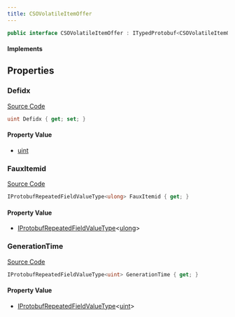 ```yaml
---
title: CSOVolatileItemOffer
---
```


```csharp
public interface CSOVolatileItemOffer : ITypedProtobuf<CSOVolatileItemOffer>, INativeHandle
```

#### Implements

## Properties

### Defidx

[Source Code](https://github.com/swiftly-solution/swiftlys2/blob/beta/managed/src/SwiftlyS2.Generated/Protobufs/Interfaces/CSOVolatileItemOffer.cs#L13)

```csharp
uint Defidx { get; set; }
```

#### Property Value

- [uint](https://learn.microsoft.com/dotnet/api/system.uint32)

### FauxItemid

[Source Code](https://github.com/swiftly-solution/swiftlys2/blob/beta/managed/src/SwiftlyS2.Generated/Protobufs/Interfaces/CSOVolatileItemOffer.cs#L16)

```csharp
IProtobufRepeatedFieldValueType<ulong> FauxItemid { get; }
```

#### Property Value

- [IProtobufRepeatedFieldValueType](/docs/api/shared/netmessages/iprotobufrepeatedfieldvaluetype-1)<[ulong](https://learn.microsoft.com/dotnet/api/system.uint64)>

### GenerationTime

[Source Code](https://github.com/swiftly-solution/swiftlys2/blob/beta/managed/src/SwiftlyS2.Generated/Protobufs/Interfaces/CSOVolatileItemOffer.cs#L19)

```csharp
IProtobufRepeatedFieldValueType<uint> GenerationTime { get; }
```

#### Property Value

- [IProtobufRepeatedFieldValueType](/docs/api/shared/netmessages/iprotobufrepeatedfieldvaluetype-1)<[uint](https://learn.microsoft.com/dotnet/api/system.uint32)>

